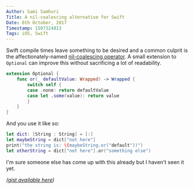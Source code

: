 ```yaml
---
Author: Sami Samhuri
Title: A nil-coalescing alternative for Swift
Date: 6th October, 2017
Timestamp: 1507324813
Tags: iOS, Swift
---
```


Swift compile times leave something to be desired and a common culprit is the affectionately-named [nil-coalescing operator][nilop]. A small extension to `Optional` can improve this without sacrificing a lot of readability.

```Swift
extension Optional {
    func or(_ defaultValue: Wrapped) -> Wrapped {
        switch self {
        case .none: return defaultValue
        case let .some(value): return value
        }
    }
}
```

And you use it like so:

```Swift
let dict: [String : String] = [:]
let maybeString = dict["not here"]
print("the string is: \(maybeString.or("default"))")
let otherString = dict["not here"].or("something else")
```

I'm sure someone else has come up with this already but I haven't seen it yet.

_([gist available here][gist])_

[nilop]: https://developer.apple.com/library/content/documentation/Swift/Conceptual/Swift_Programming_Language/BasicOperators.html#//apple_ref/doc/uid/TP40014097-CH6-ID72
[gist]: https://gist.github.com/samsonjs/c8933c07ad985b74aba994f2fdab8b47
